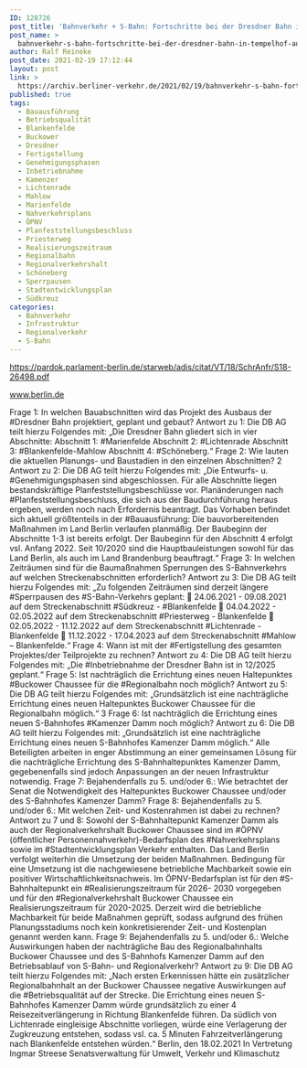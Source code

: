 ```yaml
---
ID: 128726
post_title: 'Bahnverkehr + S-Bahn: Fortschritte bei der Dresdner Bahn in Tempelhof, aus Senat'
post_name: >
  bahnverkehr-s-bahn-fortschritte-bei-der-dresdner-bahn-in-tempelhof-aus-senat
author: Ralf Reineke
post_date: 2021-02-19 17:12:44
layout: post
link: >
  https://archiv.berliner-verkehr.de/2021/02/19/bahnverkehr-s-bahn-fortschritte-bei-der-dresdner-bahn-in-tempelhof-aus-senat/
published: true
tags:
  - Bauausführung
  - Betriebsqualität
  - Blankenfelde
  - Buckower
  - Dresdner
  - Fertigstellung
  - Genehmigungsphasen
  - Inbetriebnahme
  - Kamenzer
  - Lichtenrade
  - Mahlow
  - Marienfelde
  - Nahverkehrsplans
  - ÖPNV
  - Planfeststellungsbeschluss
  - Priesterweg
  - Realisierungszeitraum
  - Regionalbahn
  - Regionalverkehrshalt
  - Schöneberg
  - Sperrpausen
  - Stadtentwicklungsplan
  - Südkreuz
categories:
  - Bahnverkehr
  - Infrastruktur
  - Regionalverkehr
  - S-Bahn
---
```

https://pardok.parlament-berlin.de/starweb/adis/citat/VT/18/SchrAnfr/S18-26498.pdf

www.berlin.de

Frage 1:
In welchen Bauabschnitten wird das Projekt des Ausbaus der #Dresdner Bahn projektiert, geplant und
gebaut?
Antwort zu 1:
Die DB AG teilt hierzu Folgendes mit:
„Die Dresdner Bahn gliedert sich in vier Abschnitte:
Abschnitt 1: #Marienfelde
Abschnitt 2: #Lichtenrade
Abschnitt 3: #Blankenfelde-Mahlow
Abschnitt 4: #Schöneberg.“
Frage 2:
Wie lauten die aktuellen Planungs- und Baustadien in den einzelnen Abschnitten?
2
Antwort zu 2:
Die DB AG teilt hierzu Folgendes mit:
„Die Entwurfs- u. #Genehmigungsphasen sind abgeschlossen. Für alle Abschnitte liegen
bestandskräftige Planfeststellungsbeschlüsse vor. Planänderungen nach
#Planfeststellungsbeschluss, die sich aus der Baudurchführung heraus ergeben, werden
noch nach Erfordernis beantragt.
Das Vorhaben befindet sich aktuell größtenteils in der #Bauausführung: Die
bauvorbereitenden Maßnahmen im Land Berlin verlaufen planmäßig. Der Baubeginn der
Abschnitte 1-3 ist bereits erfolgt. Der Baubeginn für den Abschnitt 4 erfolgt vsl. Anfang
2022. Seit 10/2020 sind die Hauptbauleistungen sowohl für das Land Berlin, als auch im
Land Brandenburg beauftragt.“
Frage 3:
In welchen Zeiträumen sind für die Baumaßnahmen Sperrungen des S-Bahnverkehrs auf welchen
Streckenabschnitten erforderlich?
Antwort zu 3:
Die DB AG teilt hierzu Folgendes mit:
„Zu folgenden Zeiträumen sind derzeit längere #Sperrpausen des #S-Bahn-Verkehrs
geplant:
 24.06.2021 - 09.08.2021 auf dem Streckenabschnitt #Südkreuz - #Blankenfelde
 04.04.2022 - 02.05.2022 auf dem Streckenabschnitt #Priesterweg - Blankenfelde
 02.05.2022 - 11.12.2022 auf dem Streckenabschnitt #Lichtenrade - Blankenfelde
 11.12.2022 - 17.04.2023 auf dem Streckenabschnitt #Mahlow – Blankenfelde.“
Frage 4:
Wann ist mit der #Fertigstellung des gesamten Projektes/der Teilprojekte zu rechnen?
Antwort zu 4:
Die DB AG teilt hierzu Folgendes mit:
„Die #Inbetriebnahme der Dresdner Bahn ist in 12/2025 geplant.“
Frage 5:
Ist nachträglich die Errichtung eines neuen Haltepunktes #Buckower Chaussee für die #Regionalbahn noch
möglich?
Antwort zu 5:
Die DB AG teilt hierzu Folgendes mit:
„Grundsätzlich ist eine nachträgliche Errichtung eines neuen Haltepunktes Buckower
Chaussee für die Regionalbahn möglich.“
3
Frage 6:
Ist nachträglich die Errichtung eines neuen S-Bahnhofes #Kamenzer Damm noch möglich?
Antwort zu 6:
Die DB AG teilt hierzu Folgendes mit:
„Grundsätzlich ist eine nachträgliche Errichtung eines neuen S-Bahnhofes Kamenzer
Damm möglich.“
Alle Beteiligten arbeiten in enger Abstimmung an einer gemeinsamen Lösung für die
nachträgliche Errichtung des S-Bahnhaltepunktes Kamenzer Damm, gegebenenfalls sind
jedoch Anpassungen an der neuen Infrastruktur notwendig.
Frage 7:
Bejahendenfalls zu 5. und/oder 6.: Wie betrachtet der Senat die Notwendigkeit des Haltepunktes Buckower
Chaussee und/oder des S-Bahnhofes Kamenzer Damm?
Frage 8:
Bejahendenfalls zu 5. und/oder 6.: Mit welchen Zeit- und Kostenrahmen ist dabei zu rechnen?
Antwort zu 7 und 8:
Sowohl der S-Bahnhaltepunkt Kamenzer Damm als auch der Regionalverkehrshalt
Buckower Chaussee sind im #ÖPNV (öffentlicher Personennahverkehr)-Bedarfsplan des
#Nahverkehrsplans sowie im #Stadtentwicklungsplan Verkehr enthalten. Das Land Berlin
verfolgt weiterhin die Umsetzung der beiden Maßnahmen. Bedingung für eine Umsetzung
ist die nachgewiesene betriebliche Machbarkeit sowie ein positiver
Wirtschaftlichkeitsnachweis.
Im ÖPNV-Bedarfsplan ist für den #S-Bahnhaltepunkt ein #Realisierungszeitraum für 2026-
2030 vorgegeben und für den #Regionalverkehrshalt Buckower Chaussee ein
Realisierungszeitraum für 2020-2025. Derzeit wird die betriebliche Machbarkeit für beide
Maßnahmen geprüft, sodass aufgrund des frühen Planungsstadiums noch kein
konkretisierender Zeit- und Kostenplan genannt werden kann.
Frage 9:
Bejahendenfalls zu 5. und/oder 6.: Welche Auswirkungen haben der nachträgliche Bau des
Regionalbahnhalts Buckower Chaussee und des S-Bahnhofs Kamenzer Damm auf den Betriebsablauf von
S-Bahn- und Regionalverkehr?
Antwort zu 9:
Die DB AG teilt hierzu Folgendes mit:
„Nach ersten Erkennissen hätte ein zusätzlicher Regionalbahnhalt an der Buckower
Chaussee negative Auswirkungen auf die #Betriebsqualität auf der Strecke.
Die Errichtung eines neuen S-Bahnhofes Kamenzer Damm würde grundsätzlich zu einer
4
Reisezeitverlängerung in Richtung Blankenfelde führen. Da südlich von Lichtenrade
eingleisige Abschnitte vorliegen, würde eine Verlagerung der Zugkreuzung entstehen,
sodass vsl. ca. 5 Minuten Fahrzeitverlängerung nach Blankenfelde entstehen würden.“
Berlin, den 18.02.2021
In Vertretung
Ingmar Streese
Senatsverwaltung für
Umwelt, Verkehr und Klimaschutz